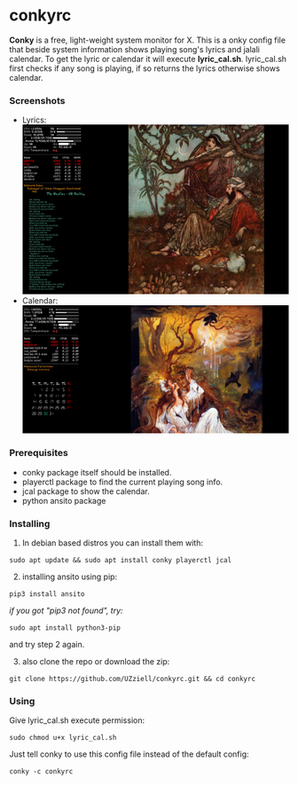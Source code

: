 # conkyrc
**Conky** is a free, light-weight system monitor for X.
This is a onky config file that beside system information shows playing song's lyrics and jalali calendar. To get the lyric or calendar it will execute **lyric_cal.sh**. lyric_cal.sh first checks if any song is playing, if so returns the lyrics otherwise shows calendar.

### Screenshots
* Lyrics:
![Alt text](screenshots/lyric.png?raw=true "Lyrics")
* Calendar:
![Alt text](screenshots/jcal.png?raw=true "Calendar")

### Prerequisites
* conky package itself should be installed.
* playerctl package to find the current playing song info.
* jcal package to show the calendar.
* python ansito package

### Installing

1. In debian based distros you can install them with:
```
sudo apt update && sudo apt install conky playerctl jcal
```
2. installing ansito using pip:
```
pip3 install ansito
```
*if you got "pip3 not found", try:*
```
sudo apt install python3-pip
```
and try step 2 again.
  
3. also clone the repo or download  the zip:
```
git clone https://github.com/UZziell/conkyrc.git && cd conkyrc
```

### Using
Give lyric_cal.sh execute permission:
```
sudo chmod u+x lyric_cal.sh
```
Just tell conky to use this config file instead of the default config:

```
conky -c conkyrc
```
